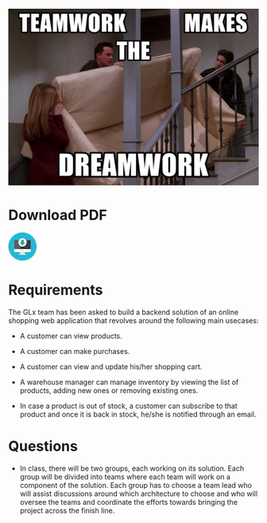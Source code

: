 ![A hybrid software architecture](img/tp5.jpg)

# Download PDF
[![Download TP5](img/pdf.png)](tp5.pdf)

# Requirements
The GLx team has been asked to build a backend solution of an online shopping web application that revolves around the following main usecases:


- A customer can view products.

- A customer can make purchases.

- A customer can view and update his/her shopping cart.

- A warehouse manager can manage inventory by viewing the list of products, adding new ones or removing existing ones.

- In case a product is out of stock, a customer can subscribe to that product and once it is back in stock, he/she is notified through an email.

# Questions
- In class, there will be two groups, each working on its solution. Each group will be divided into teams where each team will work on a component of the solution. Each group has to choose a team lead who will assist discussions around which architecture to choose and who will oversee the teams and coordinate the efforts towards bringing the project across the finish line.
